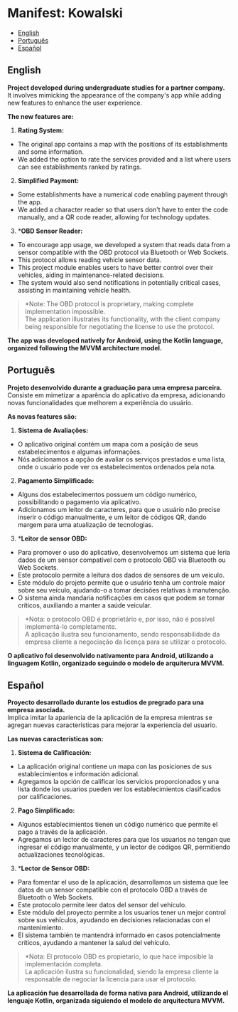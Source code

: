 # Manifest: Kowalski
- [English](#english)
- [Português](#português)
- [Español](#español)


## English

**Project developed during undergraduate studies for a partner company.** <br>
It involves mimicking the appearance of the company's app while adding new features to enhance the user experience. <br>

**The new features are:**  <br>

1) **Rating System:** <br>
- The original app contains a map with the positions of its establishments and some information. <br>
- We added the option to rate the services provided and a list where users can see establishments ranked by ratings. <br>

2) **Simplified Payment:** <br>
- Some establishments have a numerical code enabling payment through the app. <br>
- We added a character reader so that users don't have to enter the code manually, and a QR code reader, allowing for technology updates. <br>

3) ***OBD Sensor Reader:** <br>
- To encourage app usage, we developed a system that reads data from a sensor compatible with the OBD protocol via Bluetooth or Web Sockets. <br>
- This protocol allows reading vehicle sensor data. <br>
- This project module enables users to have better control over their vehicles, aiding in maintenance-related decisions. <br>
- The system would also send notifications in potentially critical cases, assisting in maintaining vehicle health. <br>

> *Note: The OBD protocol is proprietary, making complete implementation impossible.  <br>
> The application illustrates its functionality, with the client company being responsible for negotiating the license to use the protocol.  <br>

**The app was developed natively for Android, using the Kotlin language, organized following the MVVM architecture model.**


## Português
**Projeto desenvolvido durante a graduação para uma empresa parceira.** <br>
Consiste em mimetizar a aparência do aplicativo da empresa, adicionando novas funcionalidades que melhorem a experiência do usuário. <br>

**As novas features são:**  <br>

1) **Sistema de Avaliações:** <br>
- O aplicativo original contém um mapa com a posição de seus estabelecimentos e algumas informações. <br>
- Nós adicionamos a opção de avaliar os serviços prestados e uma lista, onde o usuário pode ver os estabelecimentos ordenados pela nota. <br>

2) **Pagamento Simplificado:** <br>
- Alguns dos estabelecimentos possuem um código numérico, possibilitando o pagamento via aplicativo. <br>
- Adicionamos um leitor de caracteres, para que o usuário não precise inserir o código manualmente, e um leitor de códigos QR, dando margem para uma atualização de tecnologias. <br>

3) ***Leitor de sensor OBD:** <br>
- Para promover o uso do aplicativo, desenvolvemos um sistema que leria dados de um sensor compatível com o protocolo OBD via Bluetooth ou Web Sockets. <br>
- Este protocolo permite a leitura dos dados de sensores de um veículo. <br>
- Este módulo do projeto permite que o usuário tenha um controle maior sobre seu veículo, ajudando-o a tomar decisões relativas à manutenção. <br>
- O sistema ainda mandaria notificações em casos que podem se tornar críticos, auxiliando a manter a saúde veicular. <br>

> *Nota: o protocolo OBD é proprietário e, por isso, não é possível implementá-lo completamente.  <br>
> A aplicação ilustra seu funcionamento, sendo responsabilidade da empresa cliente a negociação da licença para se utilizar o protocolo.  <br>

**O aplicativo foi desenvolvido nativamente para Android, utilizando a linguagem Kotlin, organizado seguindo o modelo de arquiterura MVVM.**


## Español

**Proyecto desarrollado durante los estudios de pregrado para una empresa asociada.** <br>
Implica imitar la apariencia de la aplicación de la empresa mientras se agregan nuevas características para mejorar la experiencia del usuario. <br>

**Las nuevas características son:**  <br>

1) **Sistema de Calificación:** <br>
- La aplicación original contiene un mapa con las posiciones de sus establecimientos e información adicional. <br>
- Agregamos la opción de calificar los servicios proporcionados y una lista donde los usuarios pueden ver los establecimientos clasificados por calificaciones. <br>

2) **Pago Simplificado:** <br>
- Algunos establecimientos tienen un código numérico que permite el pago a través de la aplicación. <br>
- Agregamos un lector de caracteres para que los usuarios no tengan que ingresar el código manualmente, y un lector de códigos QR, permitiendo actualizaciones tecnológicas. <br>

3) ***Lector de Sensor OBD:** <br>
- Para fomentar el uso de la aplicación, desarrollamos un sistema que lee datos de un sensor compatible con el protocolo OBD a través de Bluetooth o Web Sockets. <br>
- Este protocolo permite leer datos del sensor del vehículo. <br>
- Este módulo del proyecto permite a los usuarios tener un mejor control sobre sus vehículos, ayudando en decisiones relacionadas con el mantenimiento. <br>
- El sistema también te mantendrá informado en casos potencialmente críticos, ayudando a mantener la salud del vehículo. <br>

> *Nota: El protocolo OBD es propietario, lo que hace imposible la implementación completa. <br>
> La aplicación ilustra su funcionalidad, siendo la empresa cliente la responsable de negociar la licencia para usar el protocolo. <br>

**La aplicación fue desarrollada de forma nativa para Android, utilizando el lenguaje Kotlin, organizada siguiendo el modelo de arquitectura MVVM.**
